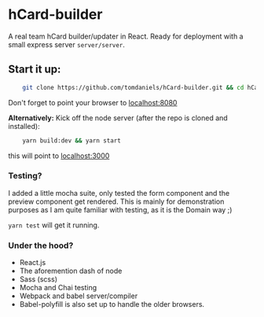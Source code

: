 # hCard-builder

A real team hCard builder/updater in React.
Ready for deployment with a small express server `server/server`.

## Start it up: 
```bash
    git clone https://github.com/tomdaniels/hCard-builder.git && cd hCard-builder && yarn install && yarn watch
```

Don't forget to point your browser to [localhost:8080](localhost:8080)

**Alternatively:**
Kick off the node server (after the repo is cloned and installed):
```bash
    yarn build:dev && yarn start
```

this will point to [localhost:3000](localhost:3000)

### Testing? 

I added a little mocha suite, only tested the form component and the preview component get rendered.
This is mainly for demonstration purposes as I am quite familiar with testing, as it is the Domain way ;)

`yarn test` will get it running. 

### Under the hood?

- React.js 
- The aforemention dash of node
- Sass (scss)
- Mocha and Chai testing
- Webpack and babel server/compiler
- Babel-polyfill is also set up to handle the older browsers. 
